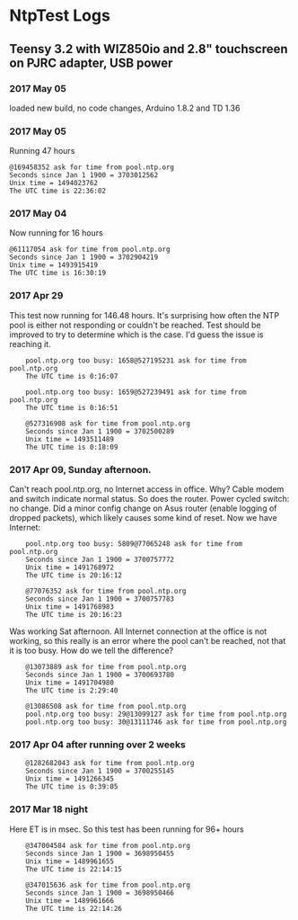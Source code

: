 # NtpTest Logs

## Teensy 3.2 with WIZ850io and 2.8" touchscreen on PJRC adapter, USB power
### 2017 May 05
loaded new build, no code changes, Arduino 1.8.2 and TD 1.36

### 2017 May 05
Running 47 hours
```
@169458352 ask for time from pool.ntp.org
Seconds since Jan 1 1900 = 3703012562
Unix time = 1494023762
The UTC time is 22:36:02
```

### 2017 May 04
Now running for 16 hours
```
@61117054 ask for time from pool.ntp.org
Seconds since Jan 1 1900 = 3702904219
Unix time = 1493915419
The UTC time is 16:30:19
```

### 2017 Apr 29
This test now running for 146.48 hours. 
It's surprising how often the NTP pool is either not responding or couldn't be reached.
Test should be improved to try to determine which is the case. I'd guess the issue is reaching it.
```
	pool.ntp.org too busy: 1658@527195231 ask for time from pool.ntp.org
	The UTC time is 0:16:07

	pool.ntp.org too busy: 1659@527239491 ask for time from pool.ntp.org
	The UTC time is 0:16:51

	@527316908 ask for time from pool.ntp.org
	Seconds since Jan 1 1900 = 3702500289
	Unix time = 1493511489
	The UTC time is 0:18:09
```

### 2017 Apr 09, Sunday afternoon. 
Can't reach pool.ntp.org, no Internet access in office. Why?
Cable modem and switch indicate normal status. So does the router.
Power cycled switch: no change.
Did a minor config change on Asus router (enable logging of dropped packets), which likely causes some kind of reset. 
Now we have Internet:
```
	pool.ntp.org too busy: 5809@77065248 ask for time from pool.ntp.org
	Seconds since Jan 1 1900 = 3700757772
	Unix time = 1491768972
	The UTC time is 20:16:12

	@77076352 ask for time from pool.ntp.org
	Seconds since Jan 1 1900 = 3700757783
	Unix time = 1491768983
	The UTC time is 20:16:23
```
Was working Sat afternoon. All Internet connection at the office is not working, so this really is an error
where the pool can't be reached, not that it is too busy. How do we tell the difference?
```
	@13073889 ask for time from pool.ntp.org
	Seconds since Jan 1 1900 = 3700693780
	Unix time = 1491704980
	The UTC time is 2:29:40

	@13086508 ask for time from pool.ntp.org
	pool.ntp.org too busy: 29@13099127 ask for time from pool.ntp.org
	pool.ntp.org too busy: 30@13111746 ask for time from pool.ntp.org
```
### 2017 Apr 04 after running over 2 weeks
```
	@1282682043 ask for time from pool.ntp.org
	Seconds since Jan 1 1900 = 3700255145
	Unix time = 1491266345
	The UTC time is 0:39:05
```
### 2017 Mar 18 night
Here ET is in msec. So this test has been running for 96+ hours
```
	@347004584 ask for time from pool.ntp.org
	Seconds since Jan 1 1900 = 3698950455
	Unix time = 1489961655
	The UTC time is 22:14:15

	@347015636 ask for time from pool.ntp.org
	Seconds since Jan 1 1900 = 3698950466
	Unix time = 1489961666
	The UTC time is 22:14:26
```

